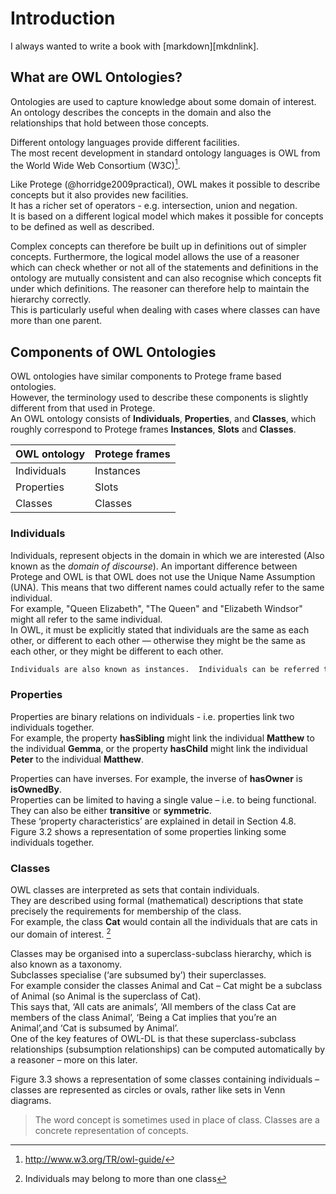 # Introduction

I always wanted to write a book with [markdown][mkdnlink].

## What are OWL Ontologies?

Ontologies are used to capture knowledge about some domain of interest.   
An ontology describes the concepts in the domain and also the relationships that hold between those concepts.  

Different ontology languages  provide  different  facilities.   
The  most  recent  development  in  standard  ontology  languages  is OWL from the World Wide Web Consortium (W3C)[^1].


Like Protege (@horridge2009practical), 
OWL makes it possible to describe concepts but it also provides new facilities.  
It has a richer set of operators - e.g.  intersection, union and negation.  
It is based on a different logical model which makes it possible for concepts to be defined as well as described.   

Complex concepts can therefore be built up in  definitions  out  of  simpler concepts.
Furthermore, the logical model allows the use of a reasoner which can check whether or not all of the statements and definitions in the ontology are mutually consistent and can also recognise which concepts fit under which definitions. 
The reasoner can therefore help to maintain the hierarchy correctly.  
This is particularly useful when dealing with cases where classes can have more than one parent.

[^1]: http://www.w3.org/TR/owl-guide/

## Components of OWL Ontologies

OWL ontologies have similar components to Protege frame based ontologies.  
However, the terminology used to describe these components is slightly different from that used in Protege.   
An  OWL  ontology consists of **Individuals**, **Properties**, and **Classes**, which roughly correspond to Protege frames **Instances**, **Slots** and **Classes**.

| OWL ontology | Protege frames | 
|-|-|
| Individuals |  Instances | 
| Properties  | Slots |
| Classes |  Classes | 

### Individuals

Individuals, represent objects in the domain in which we are interested (Also known as the _domain of discourse_). 
An important difference between Protege and OWL is that OWL does not use the Unique Name Assumption (UNA). 
This means that two different names could actually refer to the same individual.  
For example, "Queen Elizabeth", "The Queen" and "Elizabeth Windsor" might all refer to the same individual.  
In OWL, it must be explicitly stated that individuals are the same as each other, or different to each other — otherwise 
they might be the same as each other, or they might be different to each other.

```bash
Individuals are also known as instances.  Individuals can be referred to as being ‘instances of classes’.
```
    
### Properties

Properties are binary relations on individuals - i.e. properties link two individuals together.   
For example, the property **hasSibling** might link the individual **Matthew** to the individual **Gemma**, 
or the property **hasChild** might link the individual **Peter** to the individual **Matthew**. 

Properties can have inverses.
For example, the inverse of **hasOwner** is **isOwnedBy**.  
Properties can be limited to having a single value – i.e.  to being functional.  
They can also be either **transitive** or **symmetric**.  
These ‘property characteristics’ are explained in detail in Section 4.8.  
Figure 3.2 shows a representation of some properties linking some individuals together. 

### Classes


OWL classes are interpreted as sets that contain individuals.  
They are described using formal (mathematical) descriptions that state precisely the requirements for membership of the class.  
For example, the class **Cat** would contain all the individuals that are cats in our domain of interest. [^5]

Classes may be organised into a superclass-subclass hierarchy, which is also known as a taxonomy.  
Subclasses specialise (‘are subsumed by’) their superclasses.  
For example consider the classes Animal and Cat –
Cat might be a subclass of Animal
(so Animal is the superclass of Cat).  
This says that, ‘All cats are animals’, ‘All members of the class Cat are members of the class Animal’, 
‘Being a Cat implies that you’re an Animal’,and ‘Cat is subsumed by Animal’.  
One of the key features of OWL-DL is that these superclass-subclass
relationships (subsumption relationships) can be computed automatically by a reasoner – more on this later.  

Figure 3.3 shows a representation of some classes containing individuals – classes are represented
as circles or ovals, rather like sets in Venn diagrams.

> The word concept is sometimes used in place of class. Classes are a concrete representation of concepts.

[^5]: Individuals may belong to more than one class

